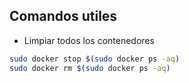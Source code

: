 ## Comandos utiles

- Limpiar todos los contenedores
```bash
sudo docker stop $(sudo docker ps -aq)
sudo docker rm $(sudo docker ps -aq)
```